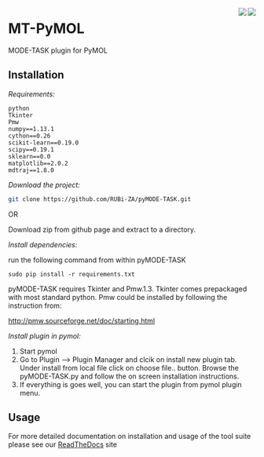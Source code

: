 <img src="https://travis-ci.org/nizamibilal/pyMODE-TASK.svg?branch=master" align="right"> <img src='https://readthedocs.org/projects/pymode-task/badge/?version=latest' align="right" />

# MT-PyMOL
MODE-TASK plugin for PyMOL

## Installation

*Requirements:*
```
python
Tkinter
Pmw
numpy==1.13.1
cython==0.26
scikit-learn==0.19.0
scipy==0.19.1
sklearn==0.0
matplotlib==2.0.2
mdtraj==1.8.0
```

*Download the project:*
```bash
git clone https://github.com/RUBi-ZA/pyMODE-TASK.git
```

OR

Download zip from github page and extract to a directory.

*Install dependencies:*

run the following command from within pyMODE-TASK
```
sudo pip install -r requirements.txt
```

pyMODE-TASK requires Tkinter and Pmw.1.3. Tkinter comes prepackaged with most standard python. Pmw could be installed by following the instruction from:

http://pmw.sourceforge.net/doc/starting.html

*Install plugin in pymol:*
1. Start pymol
2. Go to Plugin --> Plugin Manager and clcik on install new plugin tab. Under install from local file click on choose file.. button.
Browse the pyMODE-TASK.py and follow the on screen installation instructions. 
3. If everything is goes well, you can start the plugin from pymol plugin menu. 

## Usage

For more detailed documentation on installation and usage of the tool suite please see our [ReadTheDocs](http://pymode-task.readthedocs.io/en/latest/index.html) site




